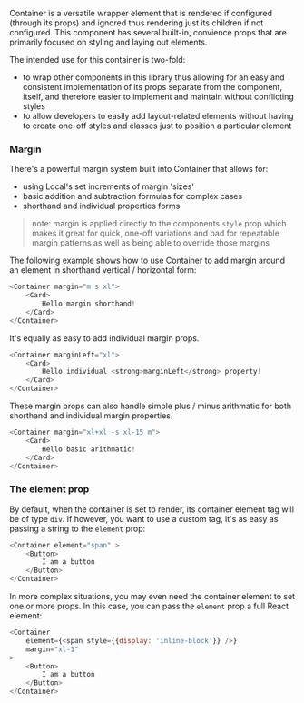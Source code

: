 Container is a versatile wrapper element that is rendered if configured (through its props) and ignored thus rendering just its children if not configured.
This component has several built-in, convience props that are primarily focused on styling and laying out elements.

The intended use for this container is two-fold:
- to wrap other components in this library thus allowing for an easy and consistent implementation of its props separate from the component, itself, and therefore easier to implement and maintain without conflicting styles
- to allow developers to easily add layout-related elements without having to create one-off styles and classes just to position a particular element

### Margin

There's a powerful margin system built into Container that allows for:
- using Local's set increments of margin 'sizes'
- basic addition and subtraction formulas for complex cases
- shorthand and individual properties forms

> note: margin is applied directly to the components `style` prop which makes it great for quick, one-off variations and bad for repeatable margin patterns as well as being able to override those margins

The following example shows how to use Container to add margin around an element in shorthand vertical / horizontal form:

```js
<Container margin="m s xl">
	<Card>
    	Hello margin shorthand!
    </Card>
</Container>
```

It's equally as easy to add individual margin props.

```js
<Container marginLeft="xl">
	<Card>
    	Hello individual <strong>marginLeft</strong> property!
    </Card>
</Container>
```

These margin props can also handle simple plus / minus arithmatic for both shorthand and individual margin properties.

```js
<Container margin="xl+xl -s xl-15 m">
	<Card>
    	Hello basic arithmatic!
    </Card>
</Container>
```

### The element prop

By default, when the container is set to render, its container element tag will be of type `div`. 
If however, you want to use a custom tag, it's as easy as passing a string to the `element` prop:

```js
<Container element="span" >
	<Button>
		I am a button
	</Button>
</Container>
```

In more complex situations, you may even need the container element to set one or more props.
In this case, you can pass the `element` prop a full React element:

```js
<Container 
	element={<span style={{display: 'inline-block'}} />}
	margin="xl-1"
>
	<Button>
		I am a button
	</Button>
</Container>
```
